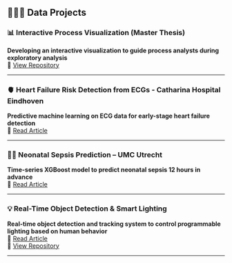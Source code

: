 ## 👩🏻‍💻 Data Projects

### 📊 Interactive Process Visualization (Master Thesis)
**Developing an interactive visualization to guide process analysts during exploratory analysis**  
🔗 [View Repository](#) <!-- Replace # with your actual repo link -->

---

### 🫀 Heart Failure Risk Detection from ECGs - Catharina Hospital Eindhoven
**Predictive machine learning on ECG data for early-stage heart failure detection**  
📰 [Read Article](https://app.fruitpunch.ai/article/2022/10/03/can-ai-detect-the-risk-of-heart-failure-from-ecgs)

---

### 👶🏻 Neonatal Sepsis Prediction – UMC Utrecht
**Time-series XGBoost model to predict neonatal sepsis 12 hours in advance**  
📰 [Read Article](https://app.fruitpunch.ai/article/2022/09/06/how-we-applied-ai-to-prevent-sepsis-in-preterm-bab)

---

### 💡 Real-Time Object Detection & Smart Lighting
**Real-time object detection and tracking system to control programmable lighting based on human behavior**  
📰 [Read Article](https://www.cursor.tue.nl/en/news/2024/oktober/week-2/ignite-builds-sun-for-international-students/)  
🔗 [View Repository](#) <!-- Replace # with your actual repo link -->

---
